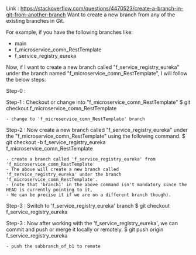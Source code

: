 Link : https://stackoverflow.com/questions/4470523/create-a-branch-in-git-from-another-branch
Want to create a new branch from any of the existing branches in Git. 

For example, if you have the following branches like:
- main
- f_microservice_comn_RestTemplate
- f_service_registry_eureka

Now, if I want to create a new branch called "f_service_registry_eureka" under the branch named "f_microservice_comn_RestTemplate", 
I will follow the below steps:

Step-0 :

Step-1 : Checkout or change into "f_microservice_comn_RestTemplate"
    $ git checkout f_microservice_comn_RestTemplate 

    - change to 'f_microservice_comn_RestTemplate' branch
Step-2 : Now create a new branch called "f_service_registry_eureka" under the "f_microservice_comn_RestTemplate" using the following command.
    $ git checkout -b f_service_registry_eureka f_microservice_comn_RestTemplate

    - create a branch called 'f_service_registry_eureka' from 'f_microservice_comn_RestTemplate'
    - The above will create a new branch called 'f_service_registry_eureka' under the branch 'f_microservice_comn_RestTemplate'. 
    - (note that 'branch1' in the above command isn't mandatory since the HEAD is currently pointing to it, 
    - We can be precise it if we are on a different branch though).
Step-3 : Switch to 'f_service_registry_eureka' branch
    $ git checkout f_service_registry_eureka

Step-3 : Now after working with the 'f_service_registry_eureka', we can commit and push or merge it locally or remotely.
    $ git push origin f_service_registry_eureka 

    - push the subbranch_of_b1 to remote